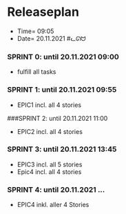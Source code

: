 # Releaseplan

+ Time= 09:05
+ Date= 20.11.2021
#ᓚᘏᗢ

### SPRINT 0: until 20.11.2021 09:00
+ fulfill all tasks

### SPRINT 1: until 20.11.2021 09:55
+ EPIC1 incl. all 4 stories

###SPRINT 2: until 20.11.2021 11:00
+ EPIC2 incl. all 4 stories

### SPRINT 3: until 20.11.2021 13:45
+ EPIC3 incl. all 5 stories
+ Epic4 incl. all 4 stories

### SPRINT 4: until 20.11.2021 ...
+ EPIC4 inkl. aller 4 Stories















